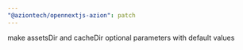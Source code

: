 ```yaml
---
"@aziontech/opennextjs-azion": patch
---
```


make assetsDir and cacheDir optional parameters with default values
